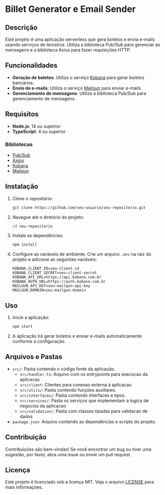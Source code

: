 # Billet Generator e Email Sender

## Descrição

Este projeto é uma aplicação serverless que gera boletos e envia e-mails usando serviços de terceiros. Utiliza a biblioteca Pub/Sub para gerenciar as mensagens e a biblioteca Axios para fazer requisições HTTP.

## Funcionalidades

- **Geração de boletos**: Utiliza o serviço [Kobana](https://www.kobana.com.br) para gerar boletos bancários.
- **Envio de e-mails**: Utiliza o serviço [Mailgun](https://www.mailgun.com) para enviar e-mails.
- **Gerenciamento de mensagens**: Utiliza a biblioteca Pub/Sub para gerenciamento de mensagens.

## Requisitos

- **Node.js**: 14 ou superior
- **TypeScript**: 4 ou superior

### Bibliotecas

- [Pub/Sub](https://cloud.google.com/pubsub)
- [Axios](https://axios-http.com)
- [Kobana](https://www.kobana.com.br)
- [Mailgun](https://www.mailgun.com)

## Instalação

1. Clone o repositório:

    ```bash
    git clone https://github.com/seu-usuario/seu-repositorio.git
    ```

2. Navegue até o diretório do projeto:

    ```bash
    cd seu-repositorio
    ```

3. Instale as dependências:

    ```bash
    npm install
    ```

4. Configure as variáveis de ambiente. Crie um arquivo `.env` na raiz do projeto e adicione as seguintes variáveis:

    ```env
    KOBANA_CLIENT_ID=seu-client-id
    KOBANA_CLIENT_SECRET=seu-client-secret
    KOBANA_API_URL=https://api.kobana.com.br
    KOBANA_AUTH_URL=https://auth.kobana.com.br
    MAILGUN_API_KEY=seu-mailgun-api-key
    MAILGUN_DOMAIN=seu-mailgun-domain
    ```

## Uso

1. Inicie a aplicação:

    ```bash
    npm start
    ```

2. A aplicação irá gerar boletos e enviar e-mails automaticamente conforme a configuração.

## Arquivos e Pastas

- `src/`: Pasta contendo o código fonte da aplicação.
  - `src/handler.ts`: Arquivo com os entrypoints para execucao da aplicacao
  - `src/client`: Clientes para conexao externa à aplicacao
  - `src/utils/`: Pasta contendo funções auxiliares.
  - `src/interfaces/`: Pasta contendo interfaces e tipos.
  - `src/services/`: Pasta os serviços que implementam a logica de negocios da aplicacao
  - `src/validation/`: Pasta com classes tipadas para validacao de dados
- `package.json`: Arquivo contendo as dependências e scripts do projeto.

## Contribuição

Contribuições são bem-vindas! Se você encontrar um bug ou tiver uma sugestão, por favor, abra uma issue ou envie um pull request.

## Licença

Este projeto é licenciado sob a licença MIT. Veja o arquivo [LICENSE](./LICENSE) para mais informações.

